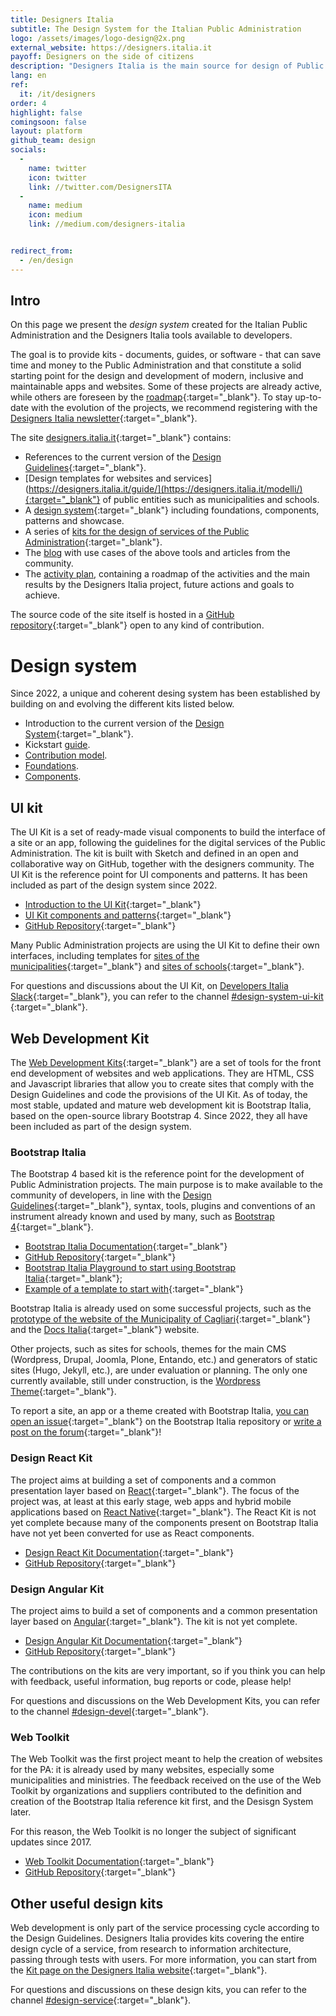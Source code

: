 ```yaml
---
title: Designers Italia
subtitle: The Design System for the Italian Public Administration
logo: /assets/images/logo-design@2x.png
external_website: https://designers.italia.it
payoff: Designers on the side of citizens
description: "Designers Italia is the main source for design of Public Administration services: guidelines, tools, a design system and a community of designers to foster collaboration and promote the role of human-centered design during the development of public services."
lang: en
ref:
  it: /it/designers
order: 4
highlight: false
comingsoon: false
layout: platform
github_team: design
socials:
  -
    name: twitter
    icon: twitter
    link: //twitter.com/DesignersITA
  -
    name: medium
    icon: medium
    link: //medium.com/designers-italia


redirect_from:
  - /en/design
---
```


## Intro

On this page we present the *design system* created for the Italian Public Administration and the Designers Italia tools available to developers.

The goal is to provide kits - documents, guides, or software - that can save time and money to the Public Administration and that constitute a solid starting point for the design and development of modern, inclusive and maintainable apps and websites. Some of these projects are already active, while others are foreseen by the [roadmap](https://designers.italia.it/roadmap/){:target="_blank"}. To stay up-to-date with the evolution of the projects, we recommend registering with the [Designers Italia newsletter](https://designers.italia.it/){:target="_blank"}.

The site [designers.italia.it](https://designers.italia.it/){:target="_blank"} contains:

* References to the current version of the [Design Guidelines](https://designers.italia.it/guide/){:target="_blank"}.
* [Design templates for websites and services](https://designers.italia.it/guide/](https://designers.italia.it/modelli/){:target="_blank"} of public entities such as municipalities and schools.
* A [design system](https://designers.italia.it/design-system/){:target="_blank"} including foundations, components, patterns and showcase.
* A series of [kits for the design of services of the Public Administration](https://designers.italia.it/kit/){:target="_blank"}.
* The [blog](https://medium.com/designers-italia) with use cases of the above tools and articles from the community.
* The [activity plan](https://designers.italia.it/piano-attivita/), containing a roadmap of the activities and the main results by the Designers Italia project, future actions and goals to achieve.

The source code of the site itself is hosted in a [GitHub repository](https://github.com/italia/designers.italia.it){:target="_blank"} open to any kind of contribution.

# Design system

Since 2022, a unique and coherent desing system has been established by building on and evolving the different kits listed below.

* Introduction to the current version of the [Design System](https://designers.italia.it/design-system/){:target="_blank"}.
* Kickstart [guide](https://designers.italia.it/design-system/come-iniziare/).
* [Contribution model](https://designers.italia.it/design-system/come-contribuire/).
* [Foundations](https://designers.italia.it/design-system/fondamenti/).
* [Components](https://designers.italia.it/design-system/componenti/).

## UI kit

The UI Kit is a set of ready-made visual components to build the interface of a site or an app, following the guidelines for the digital services of the Public Administration. The kit is built with Sketch and defined in an open and collaborative way on GitHub, together with the designers community. The UI Kit is the reference point for UI components and patterns. It has been included as part of the design system since 2022. 

* [Introduction to the UI Kit](https://designers.italia.it/design-system/come-iniziare/per-designer/){:target="_blank"}
* [UI Kit components and patterns](https://www.figma.com/community/file/1105848677422572920/ui-kit-italia-v3-1-0){:target="_blank"}
* [GitHub Repository](https://github.com/italia/design-ui-kit){:target="_blank"}

Many Public Administration projects are using the UI Kit to define their own interfaces, including templates for [sites of the municipalities](https://github.com/italia/design-comuni-prototipi){:target="_blank"} and [sites of schools](https://github.com/italia/design-scuole-prototipi){:target="_blank"}.

For questions and discussions about the UI Kit, on [Developers Italia Slack](https://slack.developers.italia.it/){:target="_blank"}, you can refer to the channel [#design-system-ui-kit](https://developersitalia.slack.com/archives/C9N62GX8E) {:target="_blank"}.

## Web Development Kit

The [Web Development Kits](https://designers.italia.it/kit/web-development-kit/){:target="_blank"} are a set of tools for the front end development of websites and web applications. They are HTML, CSS and Javascript libraries that allow you to create sites that comply with the Design Guidelines and code the provisions of the UI Kit. As of today, the most stable, updated and mature web development kit is Bootstrap Italia, based on the open-source library Bootstrap 4. Since 2022, they all have been included as part of the design system.

### Bootstrap Italia

The Bootstrap 4 based kit is the reference point for the development of Public Administration projects. The main purpose is to make available to the community of developers, in line with the [Design Guidelines](https://docs.italia.it/italia/designers-italia/design-linee-guida-docs/){:target="_blank"}, syntax, tools, plugins and conventions of an instrument already known and used by many, such as [Bootstrap 4](https://getbootstrap.com/){:target="_blank"}.

* [Bootstrap Italia Documentation](https://italia.github.io/bootstrap-italia/){:target="_blank"}
* [GitHub Repository](https://github.com/italia/bootstrap-italia){:target="_blank"}
* [Bootstrap Italia Playground to start using Bootstrap Italia](https://github.com/italia/bootstrap-italia-playground){:target="_blank"};
* [Example of a template to start with](https://italia.github.io/bootstrap-italia/docs/esempi/template-vuoto/){:target="_blank"}

Bootstrap Italia is already used on some successful projects, such as the [prototype of the website of the Municipality of Cagliari](https://italia.github.io/design-comuni-prototipi/){:target="_blank"} and the [Docs Italia](https://docs.italia.it/){:target="_blank"} website.

Other projects, such as sites for schools, themes for the main CMS (Wordpress, Drupal, Joomla, Plone, Entando, etc.) and generators of static sites (Hugo, Jekyll, etc.), are under evaluation or planning. The only one currently available, still under construction, is the [Wordpress Theme](https://github.com/italia/design-wordpress-theme/){:target="_blank"}.

To report a site, an app or a theme created with Bootstrap Italia, [you can open an issue](https://github.com/italia/bootstrap-italia/issues){:target="_blank"} on the Bootstrap Italia repository or [write a post on the forum](https://forum.italia.it/c/design/esempi-linee-guida){:target="_blank"}!

### Design React Kit

The project aims at building a set of components and a common presentation layer based on [React](https://github.com/facebook/react/){:target="_blank"}. The focus of the project was, at least at this early stage, web apps and hybrid mobile applications based on [React Native](https://facebook.github.io/react-native/){:target="_blank"}. The React Kit is not yet complete because many of the components present on Bootstrap Italia have not yet been converted for use as React components.

* [Design React Kit Documentation](https://italia.github.io/design-react-kit/){:target="_blank"}
* [GitHub Repository](https://github.com/italia/design-react-kit){:target="_blank"}

### Design Angular Kit

The project aims to build a set of components and a common presentation layer based on [Angular](https://angular.io/){:target="_blank"}. The kit is not yet complete.

* [Design Angular Kit Documentation](https://italia.github.io/design-angular-kit/){:target="_blank"}
* [GitHub Repository](https://github.com/italia/design-angular-kit){:target="_blank"}

The contributions on the kits are very important, so if you think you can help with feedback, useful information, bug reports or code, please help!

For questions and discussions on the Web Development Kits, you can refer to the channel [#design-devel](https://developersitalia.slack.com/messages/C7VPAUVB3/){:target="_blank"}.

### Web Toolkit

The Web Toolkit was the first project meant to help the creation of websites for the PA: it is already used by many websites, especially some municipalities and ministries. The feedback received on the use of the Web Toolkit by organizations and suppliers contributed to the definition and creation of the Bootstrap Italia reference kit first, and the Desisgn System later.

For this reason, the Web Toolkit is no longer the subject of significant updates since 2017.

* [Web Toolkit Documentation](https://italia.github.io/design-web-toolkit/){:target="_blank"}
* [GitHub Repository](https://github.com/italia/design-web-toolkit){:target="_blank"}

## Other useful design kits

Web development is only part of the service processing cycle according to the Design Guidelines. Designers Italia provides kits covering the entire design cycle of a service, from research to information architecture, passing through tests with users. For more information, you can start from the [Kit page on the Designers Italia website](https://designers.italia.it/kit/){:target="_blank"}.

For questions and discussions on these design kits, you can refer to the channel [#design-service](https://developersitalia.slack.com/messages/C9HKFKU9J/){:target="_blank"}.
